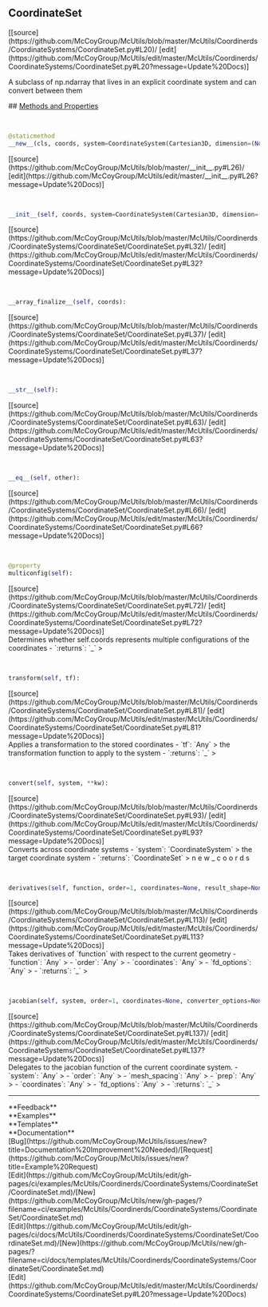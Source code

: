 ## <a id="McUtils.McUtils.Coordinerds.CoordinateSystems.CoordinateSet.CoordinateSet">CoordinateSet</a> 

<div class="docs-source-link" markdown="1">
[[source](https://github.com/McCoyGroup/McUtils/blob/master/McUtils/Coordinerds/CoordinateSystems/CoordinateSet.py#L20)/
[edit](https://github.com/McCoyGroup/McUtils/edit/master/McUtils/Coordinerds/CoordinateSystems/CoordinateSet.py#L20?message=Update%20Docs)]
</div>

A subclass of np.ndarray that lives in an explicit coordinate system and can convert between them







<div class="collapsible-section">
 <div class="collapsible-section collapsible-section-header" markdown="1">
## <a class="collapse-link" data-toggle="collapse" href="#methods" markdown="1"> Methods and Properties</a> <a class="float-right" data-toggle="collapse" href="#methods"><i class="fa fa-chevron-down"></i></a>
 </div>
 <div class="collapsible-section collapsible-section-body collapse show" id="methods" markdown="1">
 
<a id="McUtils.McUtils.Coordinerds.CoordinateSystems.CoordinateSet.CoordinateSet.__new__" class="docs-object-method">&nbsp;</a> 
```python
@staticmethod
__new__(cls, coords, system=CoordinateSystem(Cartesian3D, dimension=(None, 3), matrix=None), converter_options=None): 
```
<div class="docs-source-link" markdown="1">
[[source](https://github.com/McCoyGroup/McUtils/blob/master/__init__.py#L26)/
[edit](https://github.com/McCoyGroup/McUtils/edit/master/__init__.py#L26?message=Update%20Docs)]
</div>


<a id="McUtils.McUtils.Coordinerds.CoordinateSystems.CoordinateSet.CoordinateSet.__init__" class="docs-object-method">&nbsp;</a> 
```python
__init__(self, coords, system=CoordinateSystem(Cartesian3D, dimension=(None, 3), matrix=None), converter_options=None): 
```
<div class="docs-source-link" markdown="1">
[[source](https://github.com/McCoyGroup/McUtils/blob/master/McUtils/Coordinerds/CoordinateSystems/CoordinateSet/CoordinateSet.py#L32)/
[edit](https://github.com/McCoyGroup/McUtils/edit/master/McUtils/Coordinerds/CoordinateSystems/CoordinateSet/CoordinateSet.py#L32?message=Update%20Docs)]
</div>


<a id="McUtils.McUtils.Coordinerds.CoordinateSystems.CoordinateSet.CoordinateSet.__array_finalize__" class="docs-object-method">&nbsp;</a> 
```python
__array_finalize__(self, coords): 
```
<div class="docs-source-link" markdown="1">
[[source](https://github.com/McCoyGroup/McUtils/blob/master/McUtils/Coordinerds/CoordinateSystems/CoordinateSet/CoordinateSet.py#L37)/
[edit](https://github.com/McCoyGroup/McUtils/edit/master/McUtils/Coordinerds/CoordinateSystems/CoordinateSet/CoordinateSet.py#L37?message=Update%20Docs)]
</div>


<a id="McUtils.McUtils.Coordinerds.CoordinateSystems.CoordinateSet.CoordinateSet.__str__" class="docs-object-method">&nbsp;</a> 
```python
__str__(self): 
```
<div class="docs-source-link" markdown="1">
[[source](https://github.com/McCoyGroup/McUtils/blob/master/McUtils/Coordinerds/CoordinateSystems/CoordinateSet/CoordinateSet.py#L63)/
[edit](https://github.com/McCoyGroup/McUtils/edit/master/McUtils/Coordinerds/CoordinateSystems/CoordinateSet/CoordinateSet.py#L63?message=Update%20Docs)]
</div>


<a id="McUtils.McUtils.Coordinerds.CoordinateSystems.CoordinateSet.CoordinateSet.__eq__" class="docs-object-method">&nbsp;</a> 
```python
__eq__(self, other): 
```
<div class="docs-source-link" markdown="1">
[[source](https://github.com/McCoyGroup/McUtils/blob/master/McUtils/Coordinerds/CoordinateSystems/CoordinateSet/CoordinateSet.py#L66)/
[edit](https://github.com/McCoyGroup/McUtils/edit/master/McUtils/Coordinerds/CoordinateSystems/CoordinateSet/CoordinateSet.py#L66?message=Update%20Docs)]
</div>


<a id="McUtils.McUtils.Coordinerds.CoordinateSystems.CoordinateSet.CoordinateSet.multiconfig" class="docs-object-method">&nbsp;</a> 
```python
@property
multiconfig(self): 
```
<div class="docs-source-link" markdown="1">
[[source](https://github.com/McCoyGroup/McUtils/blob/master/McUtils/Coordinerds/CoordinateSystems/CoordinateSet/CoordinateSet.py#L72)/
[edit](https://github.com/McCoyGroup/McUtils/edit/master/McUtils/Coordinerds/CoordinateSystems/CoordinateSet/CoordinateSet.py#L72?message=Update%20Docs)]
</div>
Determines whether self.coords represents multiple configurations of the coordinates
  - `:returns`: `_`
    >


<a id="McUtils.McUtils.Coordinerds.CoordinateSystems.CoordinateSet.CoordinateSet.transform" class="docs-object-method">&nbsp;</a> 
```python
transform(self, tf): 
```
<div class="docs-source-link" markdown="1">
[[source](https://github.com/McCoyGroup/McUtils/blob/master/McUtils/Coordinerds/CoordinateSystems/CoordinateSet/CoordinateSet.py#L81)/
[edit](https://github.com/McCoyGroup/McUtils/edit/master/McUtils/Coordinerds/CoordinateSystems/CoordinateSet/CoordinateSet.py#L81?message=Update%20Docs)]
</div>
Applies a transformation to the stored coordinates
  - `tf`: `Any`
    > the transformation function to apply to the system
  - `:returns`: `_`
    >


<a id="McUtils.McUtils.Coordinerds.CoordinateSystems.CoordinateSet.CoordinateSet.convert" class="docs-object-method">&nbsp;</a> 
```python
convert(self, system, **kw): 
```
<div class="docs-source-link" markdown="1">
[[source](https://github.com/McCoyGroup/McUtils/blob/master/McUtils/Coordinerds/CoordinateSystems/CoordinateSet/CoordinateSet.py#L93)/
[edit](https://github.com/McCoyGroup/McUtils/edit/master/McUtils/Coordinerds/CoordinateSystems/CoordinateSet/CoordinateSet.py#L93?message=Update%20Docs)]
</div>
Converts across coordinate systems
  - `system`: `CoordinateSystem`
    > the target coordinate system
  - `:returns`: `CoordinateSet`
    > n
e
w
_
c
o
o
r
d
s


<a id="McUtils.McUtils.Coordinerds.CoordinateSystems.CoordinateSet.CoordinateSet.derivatives" class="docs-object-method">&nbsp;</a> 
```python
derivatives(self, function, order=1, coordinates=None, result_shape=None, **fd_options): 
```
<div class="docs-source-link" markdown="1">
[[source](https://github.com/McCoyGroup/McUtils/blob/master/McUtils/Coordinerds/CoordinateSystems/CoordinateSet/CoordinateSet.py#L113)/
[edit](https://github.com/McCoyGroup/McUtils/edit/master/McUtils/Coordinerds/CoordinateSystems/CoordinateSet/CoordinateSet.py#L113?message=Update%20Docs)]
</div>
Takes derivatives of `function` with respect to the current geometry
  - `function`: `Any`
    > 
  - `order`: `Any`
    > 
  - `coordinates`: `Any`
    > 
  - `fd_options`: `Any`
    > 
  - `:returns`: `_`
    >


<a id="McUtils.McUtils.Coordinerds.CoordinateSystems.CoordinateSet.CoordinateSet.jacobian" class="docs-object-method">&nbsp;</a> 
```python
jacobian(self, system, order=1, coordinates=None, converter_options=None, all_numerical=False, analytic_deriv_order=None, **fd_options): 
```
<div class="docs-source-link" markdown="1">
[[source](https://github.com/McCoyGroup/McUtils/blob/master/McUtils/Coordinerds/CoordinateSystems/CoordinateSet/CoordinateSet.py#L137)/
[edit](https://github.com/McCoyGroup/McUtils/edit/master/McUtils/Coordinerds/CoordinateSystems/CoordinateSet/CoordinateSet.py#L137?message=Update%20Docs)]
</div>
Delegates to the jacobian function of the current coordinate system.
  - `system`: `Any`
    > 
  - `order`: `Any`
    > 
  - `mesh_spacing`: `Any`
    > 
  - `prep`: `Any`
    > 
  - `coordinates`: `Any`
    > 
  - `fd_options`: `Any`
    > 
  - `:returns`: `_`
    >
 </div>
</div>












---


<div markdown="1" class="text-secondary">
<div class="container">
  <div class="row">
   <div class="col" markdown="1">
**Feedback**   
</div>
   <div class="col" markdown="1">
**Examples**   
</div>
   <div class="col" markdown="1">
**Templates**   
</div>
   <div class="col" markdown="1">
**Documentation**   
</div>
   <div class="col" markdown="1">
   
</div>
   <div class="col" markdown="1">
   
</div>
   <div class="col" markdown="1">
   
</div>
</div>
  <div class="row">
   <div class="col" markdown="1">
[Bug](https://github.com/McCoyGroup/McUtils/issues/new?title=Documentation%20Improvement%20Needed)/[Request](https://github.com/McCoyGroup/McUtils/issues/new?title=Example%20Request)   
</div>
   <div class="col" markdown="1">
[Edit](https://github.com/McCoyGroup/McUtils/edit/gh-pages/ci/examples/McUtils/Coordinerds/CoordinateSystems/CoordinateSet/CoordinateSet.md)/[New](https://github.com/McCoyGroup/McUtils/new/gh-pages/?filename=ci/examples/McUtils/Coordinerds/CoordinateSystems/CoordinateSet/CoordinateSet.md)   
</div>
   <div class="col" markdown="1">
[Edit](https://github.com/McCoyGroup/McUtils/edit/gh-pages/ci/docs/McUtils/Coordinerds/CoordinateSystems/CoordinateSet/CoordinateSet.md)/[New](https://github.com/McCoyGroup/McUtils/new/gh-pages/?filename=ci/docs/templates/McUtils/Coordinerds/CoordinateSystems/CoordinateSet/CoordinateSet.md)   
</div>
   <div class="col" markdown="1">
[Edit](https://github.com/McCoyGroup/McUtils/edit/master/McUtils/Coordinerds/CoordinateSystems/CoordinateSet.py#L20?message=Update%20Docs)   
</div>
   <div class="col" markdown="1">
   
</div>
   <div class="col" markdown="1">
   
</div>
   <div class="col" markdown="1">
   
</div>
</div>
</div>
</div>